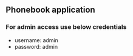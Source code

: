 ## Phonebook application

### For admin access use below credentials
- username: admin 
- password: admin